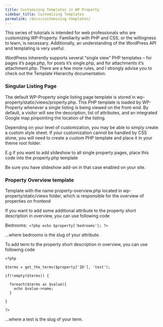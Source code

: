 ```yaml
---
title: Customizing Templates in WP Property
sidebar_title: Customizing Templates
permalink: /docs/customizing-templates/
---
```


This series of tutorials is intended for web professionals who are customizing WP-Property. Familiarity with PHP and CSS, or the willingness to learn, is necessary. Additionally, an understanding of the WordPress API and templating is very useful.

WordPress inherently supports several “single view” PHP templates – for pages it’s page.php, for posts it’s single.php, and for attachments it’s attachment.php. There are a few more rules, and I strongly advise you to check out the Template Hierarchy documentation.

### Singular Listing Page

The default WP-Property single listing page template is stored in wp-property/static/views/property.php. This PHP template is loaded by WP-Property whenever a single listing is being viewed on the front-end. By default, a visitor will see the description, list of attributes, and an integrated Google map pinpointing the location of the listing.

Depending on your level of customization, you may be able to simply create a custom style sheet.  If your customization cannot be handled by CSS alone, you will need to create a custom PHP template and place it in your theme root folder.

E.g if you want to add slideshow to all single property pages, place this code into the property.php template
 <?php echo do_shortcode('[property_slideshow]'); ?>

Be sure you have slideshow add-on in that case enabled on your site.

### Property Overview template

Template with the name property-overview.php located in wp-property/static/views folder, which is responsible for the overview of properties on frontend

If you want to add some additional attribute to the property short description in overview, you can use following code

Bedrooms:` <?php echo $property['bedrooms']; ?>`

...where bedrooms is the slug of your attribute.

To add term to the property short description in overview, you can use following code

```
<?php 

$terms = get_the_terms($property['ID'], 'test');

if(!empty($terms)) {

  foreach($terms as $value){
    echo $value->name;
  }

}

?>
```

...where a test is the slug of your term.